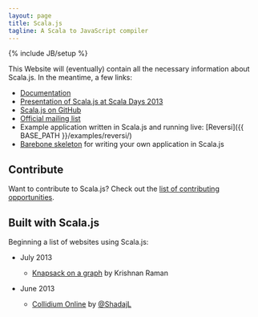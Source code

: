 ```yaml
---
layout: page
title: Scala.js
tagline: A Scala to JavaScript compiler
---
```

{% include JB/setup %}

This Website will (eventually) contain all the necessary information about
Scala.js. In the meantime, a few links:

*   [Documentation](./doc/)
*   [Presentation of Scala.js at Scala Days 2013](http://www.parleys.com/play/51c380bfe4b0ed8770356866)
*   [Scala.js on GitHub](https://github.com/lampepfl/scala-js)
*   [Official mailing list](https://groups.google.com/forum/?fromgroups#!forum/scala-js)
*   Example application written in Scala.js and running live:
    [Reversi]({{ BASE_PATH }}/examples/reversi/)
*   [Barebone skeleton](https://github.com/sjrd/scala-js-example-app)
    for writing your own application in Scala.js

## Contribute

Want to contribute to Scala.js? Check out the
[list of contributing opportunities](contribute/).

## Built with Scala.js

Beginning a list of websites using Scala.js:

*   July 2013

    -   [Knapsack on a graph](http://krishnanraman.github.io/scala-js/examples/helloworld/helloworld.html)
        by Krishnan Raman

*   June 2013

    -   [Collidium Online](http://collidium.shadaj.me/) by
        [@ShadajL](https://twitter.com/ShadajL)
